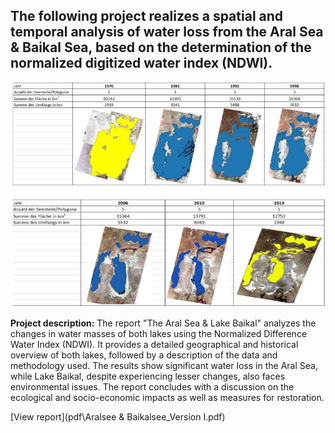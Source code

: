 ##  The following project realizes a spatial and temporal analysis of water loss from the Aral Sea & Baikal Sea, based on the determination of the normalized digitized water index (NDWI).

<img src="images/ndwi_thumbnail.jpg?raw=true"/>

**Project description:** The report "The Aral Sea & Lake Baikal" analyzes the changes in water masses of both lakes using the Normalized Difference Water Index (NDWI). It provides a detailed geographical and historical overview of both lakes, followed by a description of the data and methodology used. The results show significant water loss in the Aral Sea, while Lake Baikal, despite experiencing lesser changes, also faces environmental issues. The report concludes with a discussion on the ecological and socio-economic impacts as well as measures for restoration.

 [View report](pdf\Aralsee & Baikalsee_Version I.pdf)
